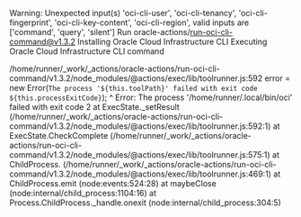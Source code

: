 Warning: Unexpected input(s) 'oci-cli-user', 'oci-cli-tenancy', 'oci-cli-fingerprint', 'oci-cli-key-content', 'oci-cli-region', valid inputs are ['command', 'query', 'silent']
Run oracle-actions/run-oci-cli-command@v1.3.2
Installing Oracle Cloud Infrastructure CLI
Executing Oracle Cloud Infrastructure CLI command

/home/runner/_work/_actions/oracle-actions/run-oci-cli-command/v1.3.2/node_modules/@actions/exec/lib/toolrunner.js:592
                error = new Error(`The process '${this.toolPath}' failed with exit code ${this.processExitCode}`);
^
Error: The process '/home/runner/.local/bin/oci' failed with exit code 2
    at ExecState._setResult (/home/runner/_work/_actions/oracle-actions/run-oci-cli-command/v1.3.2/node_modules/@actions/exec/lib/toolrunner.js:592:1)
    at ExecState.CheckComplete (/home/runner/_work/_actions/oracle-actions/run-oci-cli-command/v1.3.2/node_modules/@actions/exec/lib/toolrunner.js:575:1)
    at ChildProcess.<anonymous> (/home/runner/_work/_actions/oracle-actions/run-oci-cli-command/v1.3.2/node_modules/@actions/exec/lib/toolrunner.js:469:1)
    at ChildProcess.emit (node:events:524:28)
    at maybeClose (node:internal/child_process:1104:16)
    at Process.ChildProcess._handle.onexit (node:internal/child_process:304:5)
